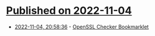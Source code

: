 # [Published on 2022-11-04](index.md)

* [2022-11-04, 20:58:36](https://lobste.rs/s/gqmnsn/openssl_checker_bookmarklet) - [OpenSSL Checker Bookmarklet](https://sourcegraph-community.github.io/openssl-checker/)
